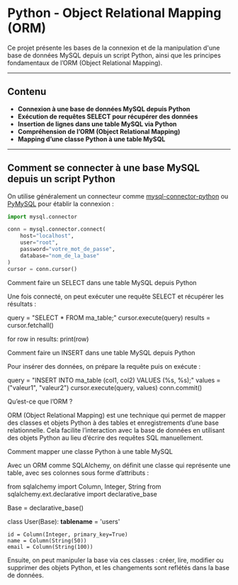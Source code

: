 # Python - Object Relational Mapping (ORM)

Ce projet présente les bases de la connexion et de la manipulation d'une base de données MySQL depuis un script Python, ainsi que les principes fondamentaux de l’ORM (Object Relational Mapping).

---

## Contenu

- **Connexion à une base de données MySQL depuis Python**
- **Exécution de requêtes SELECT pour récupérer des données**
- **Insertion de lignes dans une table MySQL via Python**
- **Compréhension de l’ORM (Object Relational Mapping)**
- **Mapping d’une classe Python à une table MySQL**

---

## Comment se connecter à une base MySQL depuis un script Python

On utilise généralement un connecteur comme [mysql-connector-python](https://dev.mysql.com/doc/connector-python/en/) ou [PyMySQL](https://pymysql.readthedocs.io/en/latest/) pour établir la connexion :

```python
import mysql.connector

conn = mysql.connector.connect(
    host="localhost",
    user="root",
    password="votre_mot_de_passe",
    database="nom_de_la_base"
)
cursor = conn.cursor()
````

Comment faire un SELECT dans une table MySQL depuis Python

Une fois connecté, on peut exécuter une requête SELECT et récupérer les résultats :

query = "SELECT * FROM ma_table;"
cursor.execute(query)
results = cursor.fetchall()

for row in results:
    print(row)

Comment faire un INSERT dans une table MySQL depuis Python

Pour insérer des données, on prépare la requête puis on exécute :

query = "INSERT INTO ma_table (col1, col2) VALUES (%s, %s);"
values = ("valeur1", "valeur2")
cursor.execute(query, values)
conn.commit()

Qu’est-ce que l’ORM ?

ORM (Object Relational Mapping) est une technique qui permet de mapper des classes et objets Python à des tables et enregistrements d’une base relationnelle. Cela facilite l’interaction avec la base de données en utilisant des objets Python au lieu d’écrire des requêtes SQL manuellement.

Comment mapper une classe Python à une table MySQL

Avec un ORM comme SQLAlchemy, on définit une classe qui représente une table, avec ses colonnes sous forme d’attributs :

from sqlalchemy import Column, Integer, String
from sqlalchemy.ext.declarative import declarative_base

Base = declarative_base()

class User(Base):
    __tablename__ = 'users'

    id = Column(Integer, primary_key=True)
    name = Column(String(50))
    email = Column(String(100))

Ensuite, on peut manipuler la base via ces classes : créer, lire, modifier ou supprimer des objets Python, et les changements sont reflétés dans la base de données.
